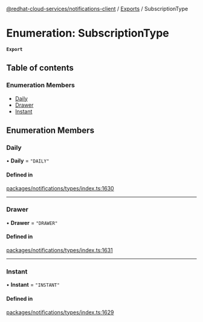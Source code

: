 [@redhat-cloud-services/notifications-client](../README.md) / [Exports](../modules.md) / SubscriptionType

# Enumeration: SubscriptionType

**`Export`**

## Table of contents

### Enumeration Members

- [Daily](SubscriptionType.md#daily)
- [Drawer](SubscriptionType.md#drawer)
- [Instant](SubscriptionType.md#instant)

## Enumeration Members

### Daily

• **Daily** = ``"DAILY"``

#### Defined in

[packages/notifications/types/index.ts:1630](https://github.com/RedHatInsights/javascript-clients/blob/main/packages/notifications/types/index.ts#L1630)

___

### Drawer

• **Drawer** = ``"DRAWER"``

#### Defined in

[packages/notifications/types/index.ts:1631](https://github.com/RedHatInsights/javascript-clients/blob/main/packages/notifications/types/index.ts#L1631)

___

### Instant

• **Instant** = ``"INSTANT"``

#### Defined in

[packages/notifications/types/index.ts:1629](https://github.com/RedHatInsights/javascript-clients/blob/main/packages/notifications/types/index.ts#L1629)
